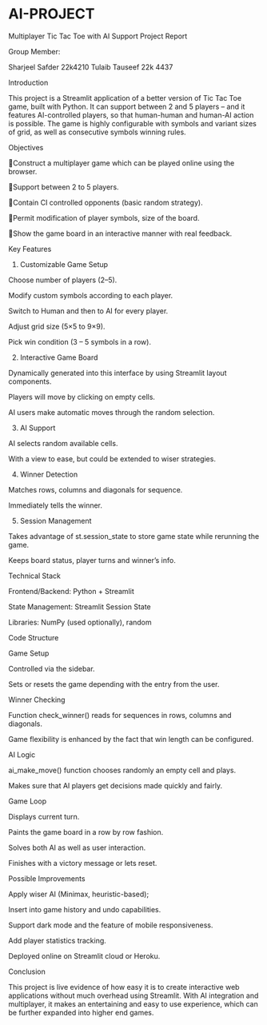 # AI-PROJECT
Multiplayer Tic Tac Toe with AI Support Project Report

Group Member:

Sharjeel Safder 22k4210
Tulaib Tauseef 22k 4437

Introduction

This project is a Streamlit application of a better version of Tic Tac Toe game, built with Python. It can support between 2 and 5 players – and it features AI-controlled players, so that human-human and human-AI action is possible. The game is highly configurable with symbols and variant sizes of grid, as well as consecutive symbols winning rules.

Objectives

Construct a multiplayer game which can be played online using the browser.

Support between 2 to 5 players.

Contain CI controlled opponents (basic random strategy).

Permit modification of player symbols, size of the board.

Show the game board in an interactive manner with real feedback.




Key Features

1. Customizable Game Setup

Choose number of players (2–5).

Modify custom symbols according to each player.

Switch to Human and then to AI for every player.

Adjust grid size (5×5 to 9×9).

Pick win condition (3 – 5 symbols in a row).



2. Interactive Game Board

Dynamically generated into this interface by using Streamlit layout components.

Players will move by clicking on empty cells.

AI users make automatic moves through the random selection.



3. AI Support

AI selects random available cells.

With a view to ease, but could be extended to wiser strategies.



4. Winner Detection

Matches rows, columns and diagonals for sequence.

Immediately tells the winner.



5. Session Management

Takes advantage of st.session_state to store game state while rerunning the game.

Keeps board status, player turns and winner’s info.




Technical Stack

Frontend/Backend: Python + Streamlit

State Management: Streamlit Session State

Libraries: NumPy (used optionally), random



Code Structure

Game Setup

Controlled via the sidebar.

Sets or resets the game depending with the entry from the user.


Winner Checking

Function check_winner() reads for sequences in rows, columns and diagonals.

Game flexibility is enhanced by the fact that win length can be configured.


AI Logic

ai_make_move() function chooses randomly an empty cell and plays.

Makes sure that AI players get decisions made quickly and fairly.


Game Loop

Displays current turn.

Paints the game board in a row by row fashion.

Solves both AI as well as user interaction.

Finishes with a victory message or lets reset.



Possible Improvements

Apply wiser AI (Minimax, heuristic-based);

Insert into game history and undo capabilities.

Support dark mode and the feature of mobile responsiveness.

Add player statistics tracking.

Deployed online on Streamlit cloud or Heroku.

Conclusion

This project is live evidence of how easy it is to create interactive web applications without much overhead using Streamlit. With AI integration and multiplayer, it makes an entertaining and easy to use experience, which can be further expanded into higher end games.

